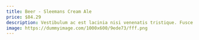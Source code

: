 ```yaml
---
title: Beer - Sleemans Cream Ale
price: $84.29
description: Vestibulum ac est lacinia nisi venenatis tristique. Fusce congue, diam id ornare imperdiet, sapien urna pretium nisl, ut volutpat sapien arcu sed augue. Aliquam erat volutpat.
image: https://dummyimage.com/1000x600/9ede73/fff.png
---
```

